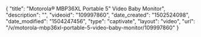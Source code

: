 {
    "title": "Motorola&reg; MBP36XL Portable 5&quot; Video Baby Monitor",
    "description": "",
    "videoid": "109997860",
    "date_created": "1502524098",
    "date_modified": "1504247456",
    "type": "captivate",
    "layout": "video",
    "url": "\/v\/motorola-mbp36xl-portable-5-video-baby-monitor\/109997860"
}